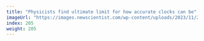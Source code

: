 ```yaml
---
title: "Physicists find ultimate limit for how accurate clocks can be"
imageUrl: "https://images.newscientist.com/wp-content/uploads/2023/11/28104638/SEI_181798865.jpg?width=788"
index: 205
weight: 205
---
```

